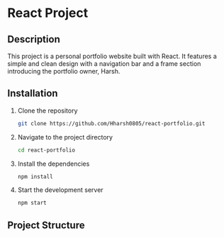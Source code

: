 # React Project

## Description
This project is a personal portfolio website built with React. It features a simple and clean design with a navigation bar and a frame section introducing the portfolio owner, Harsh.

## Installation
1. Clone the repository
    ```bash
    git clone https://github.com/Hharsh0805/react-portfolio.git
    ```
2. Navigate to the project directory
    ```bash
    cd react-portfolio
    ```
3. Install the dependencies
    ```bash
    npm install
    ```
4. Start the development server
    ```bash
    npm start
    ```

## Project Structure
